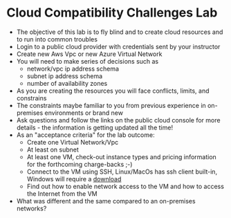 # Cloud Compatibility Challenges Lab

* The objective of this lab is to fly blind and to create cloud resources and to run into common troubles
* Login to a public cloud provider with credentials sent by your instructor
* Create new Aws Vpc or new Azure Virtual Network
* You will need to make series of decisions such as
  * network/vpc ip address schema
  * subnet ip address schema
  * number of availability zones
* As you are creating the resources you will face conflicts, limits, and constrains
* The constraints maybe familiar to you from previous experience in on-premises environments or brand new
* Ask questions and follow the links on the public cloud console for more details - the information is getting updated all the time!
* As an "acceptance criteria" for the lab outcome:
  * Create one Virtual Network/Vpc
  * At least on subnet
  * At least one VM, check-out instance types and pricing information for the forthcoming charge-backs ;-)
  * Connect to the VM using SSH, Linux/MacOs has ssh client built-in, Windows will require a [download](https://www.ssh.com/ssh/client)
  * Find out how to enable network access to the VM and how to access the Internet from the VM
* What was different and the same compared to an on-premises networks?